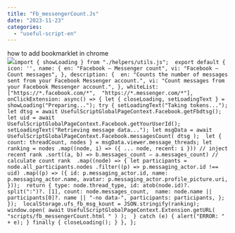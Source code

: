```yaml
---
title: "Fb_messengerCount.Js"
date: "2023-11-23"
categories: 
  - "useful-script-en"
---
```


how to add bookmarklet in chrome  
![](https://camo.githubusercontent.com/5f21e427a7d3ee887313a4f9b1ab033e6462db47ca299bf3f7e2d81a0ce854bd/68747470733a2f2f696d672e7765626e6f74732e636f6d2f323031392f30342f447261672d616e642d44726f702d4c696e6b732d696e2d4368726f6d652e706e67)`import { showLoading } from "./helpers/utils.js";  export default { icon: '', name: { en: "Facebook – Messenger count", vi: "Facebook – Count messages", }, description: {  en: "Counts the number of messages sent from your Facebook Messenger account.", vi: "Count messages from your Facebook Messenger account.", }, whiteList: ["https://*.facebook.com/*",  "https://*.messenger.com/*"],  onClickExtension: async() => { let { closeLoading, setLoadingText } = showLoading("Preparing..."); try { setLoadingText("Taking tokens..."); let dtsg = await UsefulScriptGlobalPageContext.Facebook.getFbdtsg(); let uid = await UsefulScriptGlobalPageContext.Facebook.getYourUserId();  setLoadingText("Retrieving message data..."); let msgData = await UsefulScriptGlobalPageContext.Facebook.messagesCount( dtsg );  let { count: threadCount, nodes } = msgData.viewer.message_threads; let ranking = nodes .map((node, i) => ({ ... node, recent: i })) // inject recent rank .sort((a, b) => b.messages_count – a.messages_count) // calculate count rank  .map((node) => { let participants = node.all_participants.nodes .filter((p) => p.messaging_actor.id !== uid) .map((p) => ({ id: p.messaging_actor.id, name: p.messaging_actor.name, avatar: p.messaging_actor.profile_picture.uri,  }));  return { type: node.thread_type, id: atob(node.id)?. split(":")?. [1], count: node.messages_count,  name: node.name || participants[0]?. name || "-no data-", participants: participants, }; });  localStorage.ufs_fb_msg_kount = JSON.stringify(ranking);  window.open( await UsefulScriptGlobalPageContext.Extension.getURL( "scripts/fb_messengerCount.html " ) );  } catch (e) { alert("ERROR: " + e); } finally { closeLoading(); } }, };`
